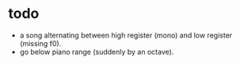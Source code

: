 # todo
- a song alternating between high register (mono) and low register (missing f0).
- go below piano range (suddenly by an octave).
